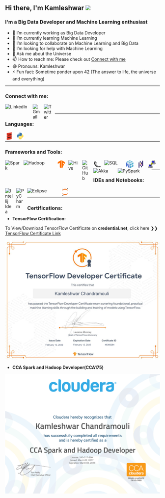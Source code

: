 ## Hi there, I'm Kamleshwar <img src="https://media.giphy.com/media/w1OBpBd7kJqHrJnJ13/giphy.gif" width="30px">

### I'm a Big Data Developer and Machine Learning enthusiast

- 🔭 I’m currently working as Big Data Developer
- 🌱 I’m currently learning Machine Learning
- 👯 I’m looking to collaborate on Machine Learning and Big Data
- 🤔 I’m looking for help with Machine Learning
- 💬 Ask me about the Universe
- 📫 How to reach me: Please check out [Connect with me][contact_me]
- 😄 Pronouns: Kamleshwar
- ⚡ Fun fact: Sometime ponder upon 42 (The answer to life, the universe and everything)

---

### Connect with me:

[<img align="left" alt="LinkedIn" width="80px" src="https://upload.wikimedia.org/wikipedia/commons/0/01/LinkedIn_Logo.svg" style="padding-right:10px;" />](https://linkedin.com/in/imkamleshwar)
[<img align="left" alt="Gmail" width="26px" src="https://upload.wikimedia.org/wikipedia/commons/7/7e/Gmail_icon_%282020%29.svg" style="padding-right:10px;" />](mailto:kamleshwar.001@gmail.com)
[<img align="left" alt="Twitter" width="26px" src="https://upload.wikimedia.org/wikipedia/commons/4/4f/Twitter-logo.svg" style="padding-right:10px;" />](https://twitter.com/imKamleshwar)

<br />

---

### Languages:

[<img align="left" alt="Scala" width="26px" src="https://raw.githubusercontent.com/devicons/devicon/master/icons/scala/scala-original.svg" style="padding-right:10px;" />](https://www.scala-lang.org/)
[<img align="left" alt="Python" width="26px" src="https://github.com/devicons/devicon/blob/master/icons/python/python-original.svg" style="padding-right:10px;" />](https://www.python.org/)

<br />

---

### Frameworks and Tools:

[<img align="left" alt="Spark" width="50px" src="https://upload.wikimedia.org/wikipedia/commons/f/f3/Apache_Spark_logo.svg" style="padding-right:10px;" />](https://spark.apache.org/)
[<img align="left" alt="Hadoop" width="100px" src="https://upload.wikimedia.org/wikipedia/commons/3/38/Hadoop_logo_new.svg" style="padding-right:10px;" />](https://hadoop.apache.org/)
[<img align="left" alt="TensorFlow" width="26px" src="https://raw.githubusercontent.com/devicons/devicon/master/icons/tensorflow/tensorflow-original.svg" style="padding-right:10px;" />](https://www.tensorflow.org/)
[<img align="left" alt="Hive" width="35px" src="https://upload.wikimedia.org/wikipedia/commons/b/bb/Apache_Hive_logo.svg" style="padding-right:10px;" />](https://hadoop.apache.org/)
[<img align="left" alt="GitHub" width="26px" src="https://user-images.githubusercontent.com/3369400/139448065-39a229ba-4b06-434b-bc67-616e2ed80c8f.png" style="padding-right:10px;" />](https://github.com/)
[<img align="left" alt="Flask" width="26px" src="https://raw.githubusercontent.com/devicons/devicon/master/icons/flask/flask-original.svg" style="padding-right:10px;" />](https://flask.palletsprojects.com)
[<img align="left" alt="SQL" width="60px" src="https://upload.wikimedia.org/wikipedia/commons/8/87/Sql_data_base_with_logo.png" style="padding-right:10px;" />](https://www.mysql.com/)
[<img align="left" alt="Numpy" width="26px" src="https://github.com/devicons/devicon/blob/master/icons/numpy/numpy-original.svg" style="padding-right:10px;" />](https://numpy.org/)
[<img align="left" alt="Pandas" width="26px" src="https://github.com/devicons/devicon/blob/master/icons/pandas/pandas-original.svg" style="padding-right:10px;" />](https://pandas.pydata.org/)
[<img align="left" alt="Putty" width="26px" src="https://raw.githubusercontent.com/devicons/devicon/master/icons/putty/putty-original.svg" style="padding-right:10px;" />](https://www.putty.org/)
[<img align="left" alt="Akka" width="70px" src="https://akka.io/resources/images/akka_full_color.svg" style="padding-right:10px;" />](https://akka.io/)
[<img align="left" alt="PySpark" object-fit="cover" width="100px" height="auto" src="https://www.edureka.co/blog/wp-content/uploads/2018/07/PySpark-logo-1.jpeg" style="padding-right:10px;" />](https://spark.apache.org/docs/latest/api/python/)

<br />

---

### IDEs and Notebooks:

[<img align="left" alt="Intellij Idea" width="26px" src="https://upload.wikimedia.org/wikipedia/commons/9/9c/IntelliJ_IDEA_Icon.svg" style="padding-right:10px;" />](https://www.jetbrains.com/idea/)
[<img align="left" alt="PyCharm" width="26px" src="https://upload.wikimedia.org/wikipedia/commons/1/1d/PyCharm_Icon.svg" style="padding-right:10px;" />](https://www.jetbrains.com/pycharm/)
[<img align="left" alt="Eclipse" width="100px" src="https://upload.wikimedia.org/wikipedia/commons/d/d0/Eclipse-Luna-Logo.svg" style="padding-right:10px;" />](https://www.eclipse.org/ide/)
[<img align="left" alt="Jupyter" width="26px" src="https://raw.githubusercontent.com/devicons/devicon/master/icons/jupyter/jupyter-original.svg" style="padding-right:10px;" />](https://jupyter.org/)

<br />

---

### Certifications:

- **TensorFlow Certification:**

To View/Download TensorFlow Certificate on **credential.net**, click here ❯❯ [TensorFlow Certificate Link](https://www.credential.net/2623664f-40db-49bb-958e-675a043d8a89)

<img src="img/tensorFlow-certificate.png" width="700">


- **CCA Spark and Hadoop Developer(CCA175)**

<img src="img/CCA175_Certification.png" width="700" />





[contact_me]: https://github.com/imkamleshwar#connect-with-me

<!--
**imkamleshwar/imkamleshwar** is a ✨ _special_ ✨ repository because its `README.md` (this file) appears on your GitHub profile.

Here are some ideas to get you started:

- 🔭 I’m currently working on ...
- 🌱 I’m currently learning ...
- 👯 I’m looking to collaborate on ...
- 🤔 I’m looking for help with ...
- 💬 Ask me about ...
- 📫 How to reach me: ...
- 😄 Pronouns: ...
- ⚡ Fun fact: ...
-->
